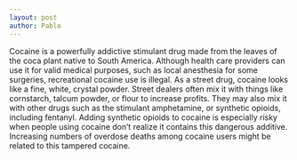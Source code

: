 ```yaml
---
layout: post
author: Pablo
---
```


Cocaine is a powerfully addictive stimulant drug made from the leaves of the coca plant native to South America. Although health care providers can use it for valid medical purposes, such as local anesthesia for some surgeries, recreational cocaine use is illegal. As a street drug, cocaine looks like a fine, white, crystal powder. Street dealers often mix it with things like cornstarch, talcum powder, or flour to increase profits. They may also mix it with other drugs such as the stimulant amphetamine, or synthetic opioids, including fentanyl. Adding synthetic opioids to cocaine is especially risky when people using cocaine don’t realize it contains this dangerous additive. Increasing numbers of overdose deaths among cocaine users might be related to this tampered cocaine.
